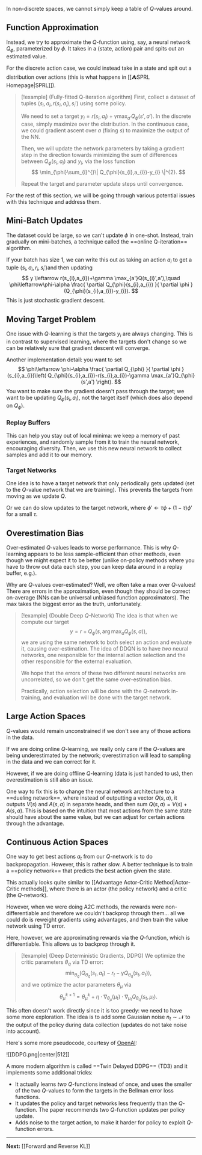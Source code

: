 In non-discrete spaces, we cannot simply keep a table of $Q$-values around. 

## Function Approximation

Instead, we try to approximate the $Q$-function using, say, a neural network $Q_{\phi}$, parameterized by $\phi$. It takes in a (state, action) pair and spits out an estimated value. 

For the discrete action case, we could instead take in a state and spit out a distribution over actions (this is what happens in [[⛺SPRL Homepage|SPRL]]). 

> [!example] (Fully-fitted Q-iteration algorithm)
> First, collect a dataset of tuples $(s_{i},a_{i},r(s_{i},a_{i}),s_{i}')$ using some policy.
> 
> We need to set a target $y_{i}=r(s_{i},a_{i})+\gamma \max_{a'}Q_{\phi}(s',a')$. In the discrete case, simply maximize over the distribution. In the continuous case, we could gradient ascent over $a$ (fixing $s$) to maximize the output of the NN.  
> 
> Then, we will update the network parameters by taking a gradient step in the direction towards minimizing the sum of differences between $Q_{\phi}(s_{i},a_{i})$ and $y_{i}$, via the loss function
> $$
> \min_{\phi}\sum_{i}^{}\| Q_{\phi}(s_{i},a_{i})-y_{i} \|^{2}. 
> $$
> 
> Repeat the target and parameter update steps until convergence.

For the rest of this section, we will be going through various potential issues with this technique and address them.

## Mini-Batch Updates

The dataset could be large, so we can't update $\phi$ in one-shot. Instead, train gradually on mini-batches, a technique called the ==online Q-iteration== algorithm.

If your batch has size $1$, we can write this out as taking an action $a_{i}$ to get a tuple $(s_{i},a_{i},r_{i},s_{i}')$and then updating
$$
y \leftarrow r(s_{i},a_{i})+\gamma \max_{a'}Q(s_{i}',a'),\quad
\phi\leftarrow\phi-\alpha \frac{ \partial Q_{\phi}(s_{i},a_{i}) }{ \partial \phi } (Q_{\phi}(s_{i},a_{i})-y_{i}).
$$
This is just stochastic gradient descent.

## Moving Target Problem

One issue with $Q$-learning is that the targets $y_{i}$ are always changing. This is in contrast to supervised learning, where the targets don't change so we can be relatively sure that gradient descent will converge.

Another implementation detail: you want to set
$$
\phi\leftarrow \phi-\alpha \frac{ \partial Q_{\phi} }{ \partial \phi } (s_{i},a_{i})\left( Q_{\phi}(s_{i},a_{i})-r(s_{i},a_{i})-\gamma \max_{a'}Q_{\phi}(s',a') \right). 
$$
You want to make sure the gradient doesn't pass through the target; we want to be updating $Q_{\phi}(s_{i},a_{i})$, not the target itself (which does also depend on $Q_{\phi}$).

### Replay Buffers

This can help you stay out of local minima: we keep a memory of past experiences, and randomly sample from it to train the neural network, encouraging diversity. Then, we use this new neural network to collect samples and add it to our memory. 

### Target Networks

One idea is to have a target network that only periodically gets updated (set to the $Q$-value network that we are training). This prevents the targets from moving as we update $Q$.

Or we can do slow updates to the target network, where $\phi'\leftarrow \tau \phi+(1-\tau)\phi'$ for a small $\tau$. 

## Overestimation Bias

Over-estimated $Q$-values leads to worse performance. This is why $Q$-learning appears to be less sample-efficient than other methods, even though we might expect it to be better (unlike on-policy methods where you have to throw out data each step, you can keep data around in a replay buffer, e.g.). 

Why are $Q$-values over-estimated? Well, we often take a max over $Q$-values! There are errors in the approximation, even though they should be correct on-average (NNs can be universal unbiased function approximators). The max takes the biggest error as the truth, unfortunately.

> [!example] (Double Deep $Q$-Network)
> The idea is that when we compute our target
> $$
> y=r+Q_{\phi}\left( s,\arg\max_{a}Q_{\phi}(s,a) \right),
> $$
> we are using the same network to both select an action and evaluate it, causing over-estimation. The idea of DDQN is to have *two* neural networks, one responsible for the internal action selection and the other responsible for the external evaluation.
> 
> We hope that the errors of these two different neural networks are uncorrelated, so we don't get the same over-estimation bias.
> 
> Practically, action selection will be done with the $Q$-network in-training, and evaluation will be done with the target network.

## Large Action Spaces

$Q$-values would remain unconstrained if we don't see any of those actions in the data. 

If we are doing online $Q$-learning, we really only care if the $Q$-values are being underestimated by the network; overestimation will lead to sampling in the data and we can correct for it. 

However, if we are doing offline $Q$-learning (data is just handed to us), then overestimation is still also an issue.

One way to fix this is to change the neural network architecture to a ==dueling network==, where instead of outputting a vector $Q(s,a)$, it outputs $V(s)$ and $A(s,a)$ in separate heads, and then sum $Q(s,a)=V(s)+A(s,a)$. This is based on the intuition that most actions from the same state should have about the same value, but we can adjust for certain actions through the advantage.

## Continuous Action Spaces

One way to get best actions $a_{t}$ from our $Q$-network is to do backpropagation. However, this is rather slow. A better technique is to train a ==policy network== that predicts the best action given the state. 

This actually looks quite similar to [[Advantage Actor-Critic Method|Actor-Critic methods]], where there is an actor (the policy network) and a critic (the $Q$-network).

However, when we were doing A2C methods, the rewards were non-differentiable and therefore we couldn't backprop through them... all we could do is reweight gradients using advantages, and then train the value network using TD error.

Here, however, we are approximating rewards via the $Q$-function, which is differentiable. This allows us to backprop through it.

> [!example] (Deep Deterministic Gradients, DDPG)
> We optimize the critic parameters $\theta_{q}$ via TD error:
> $$
> \min_{\theta_{q}}\left( Q_{\theta_{q}}(s_{t},a_{t})-r_{t}-\gamma Q_{\theta_{q}}(s_{t},a_{t}) \right), 
> $$
> and we optimize the actor parameters $\theta_{\mu}$ via
> $$
> \theta_{\mu}^{k+1}=\theta_{\mu}^{k}+\eta\cdot \nabla_{\theta_{\mu}}(\mu_{t}) \cdot \nabla_{\mu_{t}}Q_{\theta_{q}}(s_{t},\mu_{t}). 
> $$


This often doesn't work directly since it is too greedy: we need to have some more exploration. The idea is to add some Gaussian noise $n_{t}\sim \mathcal{N}$ to the output of the policy during data collection (updates do not take noise into account).

Here's some more pseudocode, courtesy of [OpenAI](https://spinningup.openai.com/en/latest/algorithms/ddpg.html):

![[DDPG.png|center|512]]

A more modern algorithm is called ==Twin Delayed DDPG== (TD3) and it implements some additional tricks:

* It actually learns *two* $Q$-functions instead of once, and uses the smaller of the two $Q$-values to form the targets in the Bellman error loss functions.
* It updates the policy and target networks less frequently than the $Q$-function. The paper recommends two $Q$-function updates per policy update.
* Adds noise to the target action, to make it harder for policy to exploit $Q$-function errors.

---

**Next:** [[Forward and Reverse KL]]